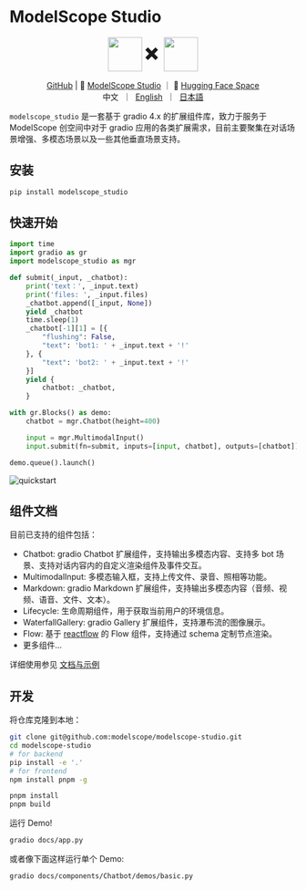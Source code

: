 <h1>ModelScope Studio</h1>

<p align="center">
    <img src="https://modelscope.oss-cn-beijing.aliyuncs.com/modelscope.gif" height="60" style="vertical-align: middle;"/>
    <span style="font-size: 30px; vertical-align: middle;">
    ✖️
    </span>
    <img src="https://github.com/gradio-app/gradio/raw/main/readme_files/gradio.svg" height="60" style="vertical-align: middle;">
<p>

<p align="center">
<a href="https://github.com/modelscope/modelscope-studio">GitHub</a> | 🤖 <a href="https://modelscope.cn/studios/modelscope/modelscope-studio/summary">ModelScope Studio</a> ｜ 🤗 <a href="https://huggingface.co/spaces/modelscope/modelscope-studio">Hugging Face Space</a>
<br>
    中文&nbsp ｜ &nbsp<a href="README.md">English</a>&nbsp ｜ &nbsp<a href="README-ja_JP.md">日本語</a>
</p>

`modelscope_studio` 是一套基于 gradio 4.x 的扩展组件库，致力于服务于 ModelScope 创空间中对于 gradio 应用的各类扩展需求，目前主要聚集在对话场景增强、多模态场景以及一些其他垂直场景支持。

## 安装

```sh
pip install modelscope_studio
```

## 快速开始

```python
import time
import gradio as gr
import modelscope_studio as mgr

def submit(_input, _chatbot):
    print('text：', _input.text)
    print('files: ', _input.files)
    _chatbot.append([_input, None])
    yield _chatbot
    time.sleep(1)
    _chatbot[-1][1] = [{
        "flushing": False,
        "text": 'bot1: ' + _input.text + '!'
    }, {
        "text": 'bot2: ' + _input.text + '!'
    }]
    yield {
        chatbot: _chatbot,
    }

with gr.Blocks() as demo:
    chatbot = mgr.Chatbot(height=400)

    input = mgr.MultimodalInput()
    input.submit(fn=submit, inputs=[input, chatbot], outputs=[chatbot])

demo.queue().launch()
```

![quickstart](./resources/quickstart.png)

## 组件文档

目前已支持的组件包括：

- Chatbot: gradio Chatbot 扩展组件，支持输出多模态内容、支持多 bot 场景、支持对话内容内的自定义渲染组件及事件交互。
- MultimodalInput: 多模态输入框，支持上传文件、录音、照相等功能。
- Markdown: gradio Markdown 扩展组件，支持输出多模态内容（音频、视频、语音、文件、文本）。
- Lifecycle: 生命周期组件，用于获取当前用户的环境信息。
- WaterfallGallery: gradio Gallery 扩展组件，支持瀑布流的图像展示。
- Flow: 基于 [reactflow](https://reactflow.dev/) 的 Flow 组件，支持通过 schema 定制节点渲染。
- 更多组件...

详细使用参见 [文档与示例](https://modelscope.cn/studios/modelscope/modelscope-studio/summary)

## 开发

将仓库克隆到本地：

```sh
git clone git@github.com:modelscope/modelscope-studio.git
cd modelscope-studio
# for backend
pip install -e '.'
# for frontend
npm install pnpm -g

pnpm install
pnpm build
```

运行 Demo!

```sh
gradio docs/app.py
```

或者像下面这样运行单个 Demo:

```sh
gradio docs/components/Chatbot/demos/basic.py
```
